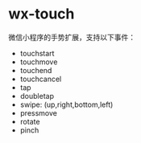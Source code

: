 #  wx-touch
微信小程序的手势扩展，支持以下事件：
+ touchstart
+ touchmove
+ touchend
+ touchcancel
+ tap
+ doubletap
+ swipe: (up,right,bottom,left)
+ pressmove
+ rotate
+ pinch
